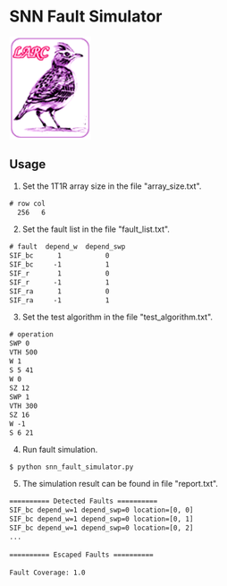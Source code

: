 # SNN Fault Simulator

![NTHU LARC Logo](images/nthu_larc_logo.png?raw=true)

## Usage

1. Set the 1T1R array size in the file "array_size.txt".
```
# row col
  256   6
```

2. Set the fault list in the file "fault_list.txt".
```
# fault  depend_w  depend_swp
SIF_bc      1           0
SIF_bc     -1           1
SIF_r       1           0
SIF_r      -1           1
SIF_ra      1           0
SIF_ra     -1           1
```

3. Set the test algorithm in the file "test_algorithm.txt".
```
# operation
SWP 0
VTH 500
W 1
S 5 41
W 0
SZ 12
SWP 1
VTH 300
SZ 16
W -1
S 6 21
```

4. Run fault simulation.
```
$ python snn_fault_simulator.py
```

5. The simulation result can be found in file "report.txt".
```
========== Detected Faults ==========
SIF_bc depend_w=1 depend_swp=0 location=[0, 0]
SIF_bc depend_w=1 depend_swp=0 location=[0, 1]
SIF_bc depend_w=1 depend_swp=0 location=[0, 2]
...

========== Escaped Faults ==========

Fault Coverage: 1.0
```
